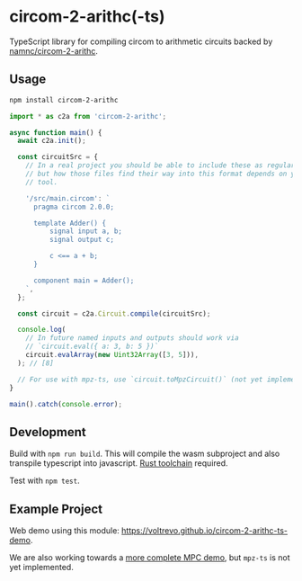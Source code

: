 # circom-2-arithc(-ts)

TypeScript library for compiling circom to arithmetic circuits backed by
[namnc/circom-2-arithc](https://github.com/namnc/circom-2-arithc).

## Usage

```sh
npm install circom-2-arithc
```

```ts
import * as c2a from 'circom-2-arithc';

async function main() {
  await c2a.init();

  const circuitSrc = {
    // In a real project you should be able to include these as regular files,
    // but how those files find their way into this format depends on your build
    // tool.

    '/src/main.circom': `
      pragma circom 2.0.0;

      template Adder() {
          signal input a, b;
          signal output c;

          c <== a + b;
      }

      component main = Adder();
    `,
  };

  const circuit = c2a.Circuit.compile(circuitSrc);

  console.log(
    // In future named inputs and outputs should work via
    // `circuit.eval({ a: 3, b: 5 })`
    circuit.evalArray(new Uint32Array([3, 5])),
  ); // [8]

  // For use with mpz-ts, use `circuit.toMpzCircuit()` (not yet implemented).
}

main().catch(console.error);
```

## Development

Build with `npm run build`. This will compile the wasm subproject and also
transpile typescript into javascript. [Rust toolchain](https://rustup.rs/)
required.

Test with `npm test`.

## Example Project

Web demo using this module: https://voltrevo.github.io/circom-2-arithc-ts-demo.

We are also working towards a [more complete MPC demo](https://github.com/voltrevo/mpz-ts-example), but `mpz-ts` is not yet implemented.
